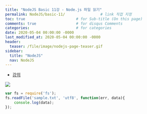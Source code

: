 ```yaml
---
title: "NodeJS Basic 11강 - Node.js 파일 읽기"
permalink: NodeJS/basic-11/                # link 직접 지정
toc: true                       # for Sub-title (On this page)
comments: true                  # for disqus Comments
categories:                     # for categories
date: 2020-05-04 00:00:00 -0000
last_modified_at: 2020-05-04 00:00:00 -0000
header:
  teaser: /file/image/nodejs-page-teaser.gif
sidebar:
  title: "NodeJS"
  nav: NodeJS
---
```


* [강의](https://opentutorials.org/course/3332/21048)

![](/file/image/Nodejs-basic-11.png)

```js
var fs = require('fs');
fs.readFile('sample.txt', 'utf8', function(err, data){
    console.log(data);
});
```